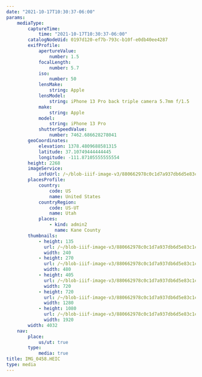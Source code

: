 ```yaml
---
date: "2021-10-17T10:30:37-06:00"
params:
    mediaType:
        captureTime:
            time: "2021-10-17T10:30:37-06:00"
        catalogNodeUid: 0197d120-ef7b-793c-b10f-e0db40ee4287
        exifProfile:
            apertureValue:
                number: 1.5
            focalLength:
                number: 5.7
            iso:
                number: 50
            lensMake:
                string: Apple
            lensModel:
                string: iPhone 13 Pro back triple camera 5.7mm f/1.5
            make:
                string: Apple
            model:
                string: iPhone 13 Pro
            shutterSpeedValue:
                number: 7462.686628278041
        geoCoordinates:
            elevation: 1378.4809688581315
            latitude: 37.10749444444445
            longitude: -111.87105555555554
        height: 2268
        imageService:
            infoUrl: /~/blob-iiif-image-v3/880662978c0c1d7a937db6d5e83c1c21306b42acf4339a69cd254fef8575a72c/info.json
        placesProfile:
            country:
                code: US
                name: United States
            countryRegion:
                code: US-UT
                name: Utah
            places:
                - kind: admin2
                  name: Kane County
        thumbnails:
            - height: 135
              url: /~/blob-iiif-image-v3/880662978c0c1d7a937db6d5e83c1c21306b42acf4339a69cd254fef8575a72c/full/240%2C135/0/default.jpg
              width: 240
            - height: 270
              url: /~/blob-iiif-image-v3/880662978c0c1d7a937db6d5e83c1c21306b42acf4339a69cd254fef8575a72c/full/480%2C270/0/default.jpg
              width: 480
            - height: 405
              url: /~/blob-iiif-image-v3/880662978c0c1d7a937db6d5e83c1c21306b42acf4339a69cd254fef8575a72c/full/720%2C405/0/default.jpg
              width: 720
            - height: 720
              url: /~/blob-iiif-image-v3/880662978c0c1d7a937db6d5e83c1c21306b42acf4339a69cd254fef8575a72c/full/1280%2C720/0/default.jpg
              width: 1280
            - height: 1080
              url: /~/blob-iiif-image-v3/880662978c0c1d7a937db6d5e83c1c21306b42acf4339a69cd254fef8575a72c/full/1920%2C1080/0/default.jpg
              width: 1920
        width: 4032
    nav:
        place:
            us/ut: true
        type:
            media: true
title: IMG_0458.HEIC
type: media
---
```

